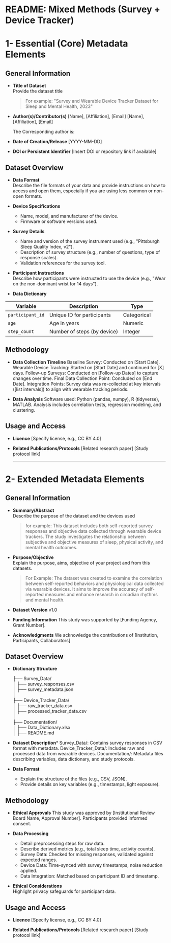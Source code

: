 # README: Mixed Methods (Survey + Device Tracker)

# 1- Essential (Core) Metadata Elements  

## General Information

- **Title of Dataset**  
  Provide the dataset title
  > For example: "Survey and Wearable Device Tracker Dataset for Sleep and Mental Health, 2023"

- **Author(s)/Contributor(s)**
  [Name], [Affiliation], [Email]
  [Name], [Affiliation], [Email]

  The Corresponding author is: 

- **Date of Creation/Release** [YYYY-MM-DD]

- **DOI or Persistent Identifier** [Insert DOI or repository link if available]

## Dataset Overview

- **Data Format**  
  Describe the file formats of your data and provide instructions on how to access and open them, especially if you are using less common or non-open formats.
  
- **Device Specifications**  
  - Name, model, and manufacturer of the device.  
  - Firmware or software versions used.

- **Survey Details**  
  - Name and version of the survey instrument used (e.g., "Pittsburgh Sleep Quality Index, v2").
  - Description of survey structure (e.g., number of questions, type of response scales).
  - Validation references for the survey tool.

- **Participant Instructions**  
  Describe how participants were instructed to use the device (e.g., "Wear on the non-dominant wrist for 14 days").

- **Data Dictionary**

| **Variable**     | **Description**                | **Type**     |  
|------------------|--------------------------------|--------------|  
| `participant_id` | Unique ID for participants     | Categorical  |  
| `age`            | Age in years                   | Numeric      |
| `step_count`     | Number of steps (by device)    | Integer     |


## Methodology

- **Data Collection Timeline**
  Baseline Survey: Conducted on [Start Date].
  Wearable Device Tracking: Started on [Start Date] and continued for [X] days.
  Follow-up Surveys: Conducted on [Follow-up Dates] to capture changes over time.
  Final Data Collection Point: Concluded on [End Date].
  Integration Points: Survey data was re-collected at key intervals ([list intervals]) to align with wearable tracking periods.

- **Data Analysis**
  Software used: Python (pandas, numpy), R (tidyverse), MATLAB.
  Analysis includes correlation tests, regression modeling, and clustering.


## Usage and Access

- **Licence** 
  [Specify license, e.g., CC BY 4.0]

- **Related Publications/Protocols**
  [Related research paper]
  [Study protocol link]

  ---
# 2- Extended Metadata Elements 

## General Information

- **Summary/Abstract**  
  Describe the purpose of the dataset and the devices used
  > for example: This dataset includes both self-reported survey responses and objective data collected through wearable device trackers. The study investigates the relationship between subjective and objective measures of sleep, physical activity, and mental health outcomes.

- **Purpose/Objective**  
  Explain the purpose, aims, objective of your project and from this datasets.
  > For Example: The dataset was created to examine the correlation between self-reported behaviors and physiological data collected via wearable devices. It aims to improve the accuracy of self-reported measures and enhance research in circadian rhythms and mental health.

- **Dataset Version** v1.0

- **Funding Information** This study was supported by [Funding Agency, Grant Number].

- **Acknowledgments**
  We acknowledge the contributions of [Institution, Participants, Collaborators]


## Dataset Overview

- **Dictionary Structure**

  ├── Survey_Data/          
  │   ├── survey_responses.csv          
  │   ├── survey_metadata.json         
  │    
  ├── Device_Tracker_Data/       
  │   ├── raw_tracker_data.csv        
  │   ├── processed_tracker_data.csv        
  │       
  ├── Documentation/       
  │   ├── Data_Dictionary.xlsx      
  │   ├── README.md         

- **Dataset Description***
  Survey_Data/: Contains survey responses in CSV format with metadata.
  Device_Tracker_Data/: Includes raw and processed data from wearable devices.
  Documentation/: Metadata files describing variables, data dictionary, and study protocols.

- **Data Format**  
  - Explain the structure of the files (e.g., CSV, JSON).  
  - Provide details on key variables (e.g., timestamps, light exposure).

## Methodology

- **Ethical Approvals**
  This study was approved by [Institutional Review Board Name, Approval Number]. Participants provided informed consent.

- **Data Processing**  
  - Detail preprocessing steps for raw data.  
  - Describe derived metrics (e.g., total sleep time, activity counts).
  - Survey Data: Checked for missing responses, validated against expected ranges.
  - Device Data: Time-synced with survey timestamps, noise reduction applied.
  - Data Integration: Matched based on participant ID and timestamp.

- **Ethical Considerations**  
  Highlight privacy safeguards for participant data.

 
## Usage and Access

- **Licence** 
  [Specify license, e.g., CC BY 4.0]

- **Related Publications/Protocols**
  [Related research paper]
  [Study protocol link]
